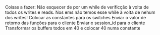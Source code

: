 Coisas a fazer:
Não esquecer de por um while de verificção à volta de todos os writes e reads. Nos ems não temos esse while à volta de nehum dos writes!
Colocar as constantes para os switches
Enviar o valor de retorno das funções para o cliente
Enviar o session_id para o cliente
Transformar os buffers todos em 40 e colocar 40 numa constante